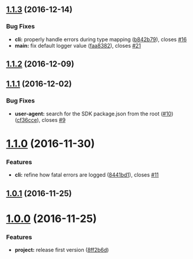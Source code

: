 <a name="1.1.3"></a>
## [1.1.3](https://github.com/commercetools/csv-parser-price/compare/v1.1.2...v1.1.3) (2016-12-14)


### Bug Fixes

* **cli:** properly handle errors during type mapping ([b842b79](https://github.com/commercetools/csv-parser-price/commit/b842b79)), closes [#16](https://github.com/commercetools/csv-parser-price/issues/16)
* **main:** fix default logger value ([faa8382](https://github.com/commercetools/csv-parser-price/commit/faa8382)), closes [#21](https://github.com/commercetools/csv-parser-price/issues/21)



<a name="1.1.2"></a>
## [1.1.2](https://github.com/commercetools/csv-parser-price/compare/v1.1.1...v1.1.2) (2016-12-09)



<a name="1.1.1"></a>
## [1.1.1](https://github.com/commercetools/csv-parser-price/compare/v1.1.0...v1.1.1) (2016-12-02)


### Bug Fixes

* **user-agent:** search for the SDK package.json from the root ([#10](https://github.com/commercetools/csv-parser-price/issues/10)) ([cf36cce](https://github.com/commercetools/csv-parser-price/commit/cf36cce)), closes [#9](https://github.com/commercetools/csv-parser-price/issues/9)



<a name="1.1.0"></a>
# [1.1.0](https://github.com/commercetools/csv-parser-price/compare/v1.0.1...v1.1.0) (2016-11-30)


### Features

* **cli:** refine how fatal errors are logged ([8441bd1](https://github.com/commercetools/csv-parser-price/commit/8441bd1)), closes [#11](https://github.com/commercetools/csv-parser-price/issues/11)



<a name="1.0.1"></a>
## [1.0.1](https://github.com/commercetools/csv-parser-price/compare/v1.0.0...v1.0.1) (2016-11-25)



<a name="1.0.0"></a>
# [1.0.0](https://github.com/commercetools/csv-parser-price/compare/8ff2b6d...v1.0.0) (2016-11-25)


### Features

* **project:** release first version ([8ff2b6d](https://github.com/commercetools/csv-parser-price/commit/8ff2b6d))



